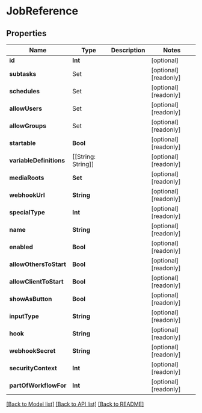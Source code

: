 # JobReference

## Properties

Name | Type | Description | Notes
------------ | ------------- | ------------- | -------------
**id** | **Int** |  | [optional] 
**subtasks** | Set<SubtaskReference> |  | [optional] [readonly] 
**schedules** | Set<ScheduleReference> |  | [optional] [readonly] 
**allowUsers** | Set<ElementsUserReference> |  | [optional] [readonly] 
**allowGroups** | Set<ElementsGroupReference> |  | [optional] [readonly] 
**startable** | **Bool** |  | [optional] [readonly] 
**variableDefinitions** | [[String: String]] |  | [optional] [readonly] 
**mediaRoots** | **Set<Int>** |  | [optional] [readonly] 
**webhookUrl** | **String** |  | [optional] [readonly] 
**specialType** | **Int** |  | [optional] [readonly] 
**name** | **String** |  | [optional] [readonly] 
**enabled** | **Bool** |  | [optional] [readonly] 
**allowOthersToStart** | **Bool** |  | [optional] [readonly] 
**allowClientToStart** | **Bool** |  | [optional] [readonly] 
**showAsButton** | **Bool** |  | [optional] [readonly] 
**inputType** | **String** |  | [optional] [readonly] 
**hook** | **String** |  | [optional] [readonly] 
**webhookSecret** | **String** |  | [optional] [readonly] 
**securityContext** | **Int** |  | [optional] [readonly] 
**partOfWorkflowFor** | **Int** |  | [optional] [readonly] 

[[Back to Model list]](../README.md#documentation-for-models) [[Back to API list]](../README.md#documentation-for-api-endpoints) [[Back to README]](../README.md)


